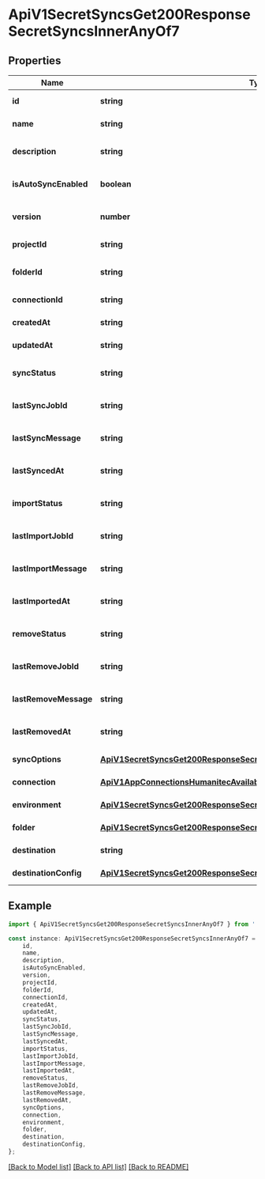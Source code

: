 # ApiV1SecretSyncsGet200ResponseSecretSyncsInnerAnyOf7


## Properties

Name | Type | Description | Notes
------------ | ------------- | ------------- | -------------
**id** | **string** |  | [default to undefined]
**name** | **string** |  | [default to undefined]
**description** | **string** |  | [optional] [default to undefined]
**isAutoSyncEnabled** | **boolean** |  | [optional] [default to true]
**version** | **number** |  | [optional] [default to 1]
**projectId** | **string** |  | [default to undefined]
**folderId** | **string** |  | [optional] [default to undefined]
**connectionId** | **string** |  | [default to undefined]
**createdAt** | **string** |  | [default to undefined]
**updatedAt** | **string** |  | [default to undefined]
**syncStatus** | **string** |  | [optional] [default to undefined]
**lastSyncJobId** | **string** |  | [optional] [default to undefined]
**lastSyncMessage** | **string** |  | [optional] [default to undefined]
**lastSyncedAt** | **string** |  | [optional] [default to undefined]
**importStatus** | **string** |  | [optional] [default to undefined]
**lastImportJobId** | **string** |  | [optional] [default to undefined]
**lastImportMessage** | **string** |  | [optional] [default to undefined]
**lastImportedAt** | **string** |  | [optional] [default to undefined]
**removeStatus** | **string** |  | [optional] [default to undefined]
**lastRemoveJobId** | **string** |  | [optional] [default to undefined]
**lastRemoveMessage** | **string** |  | [optional] [default to undefined]
**lastRemovedAt** | **string** |  | [optional] [default to undefined]
**syncOptions** | [**ApiV1SecretSyncsGet200ResponseSecretSyncsInnerAnyOf7SyncOptions**](ApiV1SecretSyncsGet200ResponseSecretSyncsInnerAnyOf7SyncOptions.md) |  | [default to undefined]
**connection** | [**ApiV1AppConnectionsHumanitecAvailableGet200ResponseAppConnectionsInner**](ApiV1AppConnectionsHumanitecAvailableGet200ResponseAppConnectionsInner.md) |  | [default to undefined]
**environment** | [**ApiV1SecretSyncsGet200ResponseSecretSyncsInnerAnyOfEnvironment**](ApiV1SecretSyncsGet200ResponseSecretSyncsInnerAnyOfEnvironment.md) |  | [default to undefined]
**folder** | [**ApiV1SecretSyncsGet200ResponseSecretSyncsInnerAnyOfFolder**](ApiV1SecretSyncsGet200ResponseSecretSyncsInnerAnyOfFolder.md) |  | [default to undefined]
**destination** | **string** |  | [default to undefined]
**destinationConfig** | [**ApiV1SecretSyncsGet200ResponseSecretSyncsInnerAnyOf7DestinationConfig**](ApiV1SecretSyncsGet200ResponseSecretSyncsInnerAnyOf7DestinationConfig.md) |  | [default to undefined]

## Example

```typescript
import { ApiV1SecretSyncsGet200ResponseSecretSyncsInnerAnyOf7 } from './api';

const instance: ApiV1SecretSyncsGet200ResponseSecretSyncsInnerAnyOf7 = {
    id,
    name,
    description,
    isAutoSyncEnabled,
    version,
    projectId,
    folderId,
    connectionId,
    createdAt,
    updatedAt,
    syncStatus,
    lastSyncJobId,
    lastSyncMessage,
    lastSyncedAt,
    importStatus,
    lastImportJobId,
    lastImportMessage,
    lastImportedAt,
    removeStatus,
    lastRemoveJobId,
    lastRemoveMessage,
    lastRemovedAt,
    syncOptions,
    connection,
    environment,
    folder,
    destination,
    destinationConfig,
};
```

[[Back to Model list]](../README.md#documentation-for-models) [[Back to API list]](../README.md#documentation-for-api-endpoints) [[Back to README]](../README.md)

